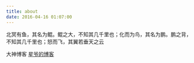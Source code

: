 ```yaml
---
title: about
date: 2016-04-16 01:07:00
---
```

北冥有鱼，其名为鲲。鲲之大，不知其几千里也；化而为鸟，其名为鹏。鹏之背，不知其几千里也；怒而飞，其翼若垂天之云



大神博客
[星爷的博客](http://lxwei.github.io/)
